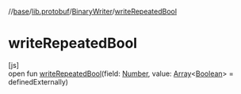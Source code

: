 //[base](../../../index.md)/[lib.protobuf](../index.md)/[BinaryWriter](index.md)/[writeRepeatedBool](write-repeated-bool.md)

# writeRepeatedBool

[js]\
open fun [writeRepeatedBool](write-repeated-bool.md)(field: [Number](https://kotlinlang.org/api/latest/jvm/stdlib/kotlin/-number/index.html), value: [Array](https://kotlinlang.org/api/latest/jvm/stdlib/kotlin/-array/index.html)&lt;[Boolean](https://kotlinlang.org/api/latest/jvm/stdlib/kotlin/-boolean/index.html)&gt; = definedExternally)
